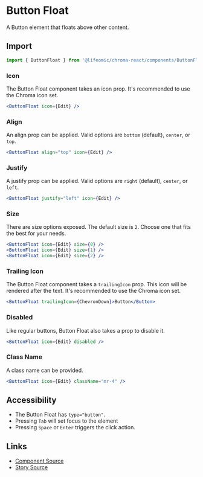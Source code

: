# Button Float

A Button element that floats above other content.

## Import

```js
import { ButtonFloat } from '@lifeomic/chroma-react/components/ButtonFloat';
```

<!-- STORY -->

### Icon

The Button Float component takes an icon prop. It's recommended to use the
Chroma icon set.

```jsx
<ButtonFloat icon={Edit} />
```

### Align

An align prop can be applied. Valid options are `bottom` (default), `center`, or
`top`.

```jsx
<ButtonFloat align="top" icon={Edit} />
```

### Justify

A justify prop can be applied. Valid options are `right` (default), `center`, or
`left`.

```jsx
<ButtonFloat justify="left" icon={Edit} />
```

### Size

There are size options exposed. The default size is `2`. Choose one that fits
the best for your needs.

```jsx
<ButtonFloat icon={Edit} size={0} />
<ButtonFloat icon={Edit} size={1} />
<ButtonFloat icon={Edit} size={2} />
```

### Trailing Icon

The Button Float component takes a `trailingIcon` prop. This icon will be
rendered after the text. It's recommended to use the Chroma icon set.

```jsx
<ButtonFloat trailingIcon={ChevronDown}>Button</Button>
```

### Disabled

Like regular buttons, Button Float also takes a prop to disable it.

```jsx
<ButtonFloat icon={Edit} disabled />
```

### Class Name

A class name can be provided.

```jsx
<ButtonFloat icon={Edit} className="mr-4" />
```

## Accessibility

- The Button Float has `type="button"`.
- Pressing `Tab` will set focus to the element
- Pressing `Space` or `Enter` triggers the click action.

## Links

- [Component Source](https://github.com/lifeomic/chroma-react/blob/master/src/components/ButtonFloat/ButtonFloat.tsx)
- [Story Source](https://github.com/lifeomic/chroma-react/blob/master/stories/components/ButtonFloat/ButtonFloat.stories.tsx)
